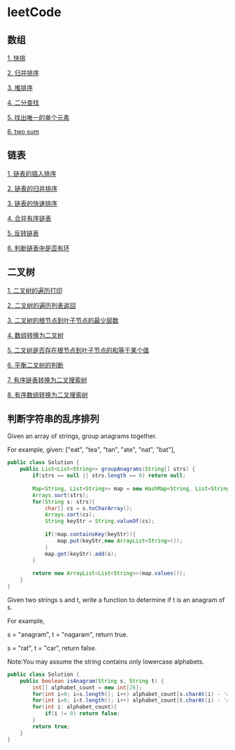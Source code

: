# leetCode

## 数组

[1. 快排](https://github.com/journeycheng/leetCode/blob/master/array_quick_sort.md)

[2. 归并排序](https://github.com/journeycheng/leetCode/blob/master/array_merge_sort.md)

[3. 堆排序](https://github.com/journeycheng/leetCode/blob/master/array_heap_sort.md)

[4. 二分查找](https://github.com/journeycheng/leetCode/blob/master/array_binary_search.md)

[5. 找出唯一的单个元素](https://github.com/journeycheng/leetCode/blob/master/array_find_single.md)

[6. two sum](https://github.com/journeycheng/leetCode/blob/master/array_two_sum.md)


## 链表

[1. 链表的插入排序](https://github.com/journeycheng/leetCode/blob/master/linkedList_insertion_sort.md)

[2. 链表的归并排序](https://github.com/journeycheng/leetCode/blob/master/linkedList_merge_sort.md)

[3. 链表的快速排序](https://github.com/journeycheng/leetCode/blob/master/linkedList_quick_sort.md)

[4. 合并有序链表](https://github.com/journeycheng/leetCode/blob/master/merge_sorted_linkedLists.md)

[5. 反转链表](https://github.com/journeycheng/leetCode/blob/master/reverse_linkedList.md)

[6. 判断链表中是否有环](https://github.com/journeycheng/leetCode/blob/master/judge_cycle_in_linkedList.md)


## 二叉树

[1. 二叉树的遍历打印](https://github.com/journeycheng/leetCode/blob/master/tree_print.md)

[2. 二叉树的遍历列表返回](https://github.com/journeycheng/leetCode/blob/master/tree_return.md)

[3. 二叉树的根节点到叶子节点的最少层数](https://github.com/journeycheng/leetCode/blob/master/tree_minimun_nodes_between_root_and_leaf.md)

[4. 数组转换为二叉树](https://github.com/journeycheng/leetCode/blob/master/array_to_tree.md)

[5. 二叉树是否存在根节点到叶子节点的和等于某个值](https://github.com/journeycheng/leetCode/blob/master/tree_path_sum.md)

[6. 平衡二叉树的判断](https://github.com/journeycheng/leetCode/blob/master/is_balanced_tree.md)

[7. 有序链表转换为二叉搜索树](https://github.com/journeycheng/leetCode/blob/master/sorted_linkedlist_2_BST.md)

[8. 有序数组转换为二叉搜索树](https://github.com/journeycheng/leetCode/blob/master/sorted_array_2_BST.md)



## 判断字符串的乱序排列

Given an array of strings, group anagrams together.

For example, given: ["eat", "tea", "tan", "ate", "nat", "bat"], 

```java
public class Solution {
    public List<List<String>> groupAnagrams(String[] strs) {
        if(strs == null || strs.length == 0) return null;
        
        Map<String, List<String>> map = new HashMap<String, List<String>>();
        Arrays.sort(strs);
        for(String s: strs){
            char[] cs = s.toCharArray();
            Arrays.sort(cs);
            String keyStr = String.valueOf(cs);
            
            if(!map.containsKey(keyStr)){
                map.put(keyStr,new ArrayList<String>());
            }
            map.get(keyStr).add(s);
        }
        
        return new ArrayList<List<String>>(map.values());
    }
}
```

Given two strings s and t, write a function to determine if t is an anagram of s.

For example,

s = "anagram", t = "nagaram", return true.

s = "rat", t = "car", return false.

Note:You may assume the string contains only lowercase alphabets.

```java
public class Solution {
    public boolean isAnagram(String s, String t) {
        int[] alphabet_count = new int[26];
        for(int i=0; i<s.length(); i++) alphabet_count[s.charAt(i) - 'a']++;
        for(int i=0; i<t.length(); i++) alphabet_count[t.charAt(i) - 'a']--;
        for(int i: alphabet_count){
            if(i != 0) return false;
        }
        return true;
    }
}
```
